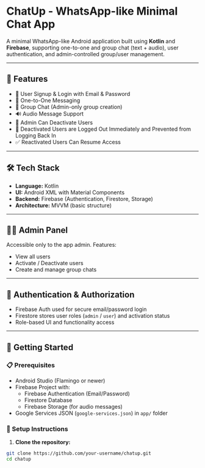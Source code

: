 # ChatUp - WhatsApp-like Minimal Chat App

A minimal WhatsApp-like Android application built using **Kotlin** and **Firebase**, supporting one-to-one and group chat (text + audio), user authentication, and admin-controlled group/user management.

---

## 🔧 Features

- 🔐 User Signup & Login with Email & Password  
- 💬 One-to-One Messaging  
- 👥 Group Chat (Admin-only group creation)  
- 🔊 Audio Message Support  
- 🛑 Admin Can Deactivate Users  
- 🚫 Deactivated Users are Logged Out Immediately and Prevented from Logging Back In  
- ✅ Reactivated Users Can Resume Access  

---

## 🛠 Tech Stack

- **Language:** Kotlin  
- **UI:** Android XML with Material Components  
- **Backend:** Firebase (Authentication, Firestore, Storage)  
- **Architecture:** MVVM (basic structure)

---

## 👨‍💻 Admin Panel

Accessible only to the app admin. Features:
- View all users
- Activate / Deactivate users
- Create and manage group chats

---

## 🔐 Authentication & Authorization

- Firebase Auth used for secure email/password login
- Firestore stores user roles (`admin` / `user`) and activation status
- Role-based UI and functionality access

---

## 🚀 Getting Started

### 📋 Prerequisites

- Android Studio (Flamingo or newer)
- Firebase Project with:
  - Firebase Authentication (Email/Password)
  - Firestore Database
  - Firebase Storage (for audio messages)
- Google Services JSON (`google-services.json`) in `app/` folder

### 🔌 Setup Instructions

1. **Clone the repository:**

```bash
git clone https://github.com/your-username/chatup.git
cd chatup
